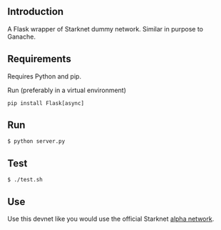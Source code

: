 ## Introduction
A Flask wrapper of Starknet dummy network. Similar in purpose to Ganache.

## Requirements
Requires Python and pip.

Run (preferably in a virtual environment)
```
pip install Flask[async]
```

## Run
```
$ python server.py
```

## Test
```
$ ./test.sh
```

## Use
Use this devnet like you would use the official Starknet [alpha network](https://www.cairo-lang.org/docs/hello_starknet/amm.html?highlight=alpha#interaction-examples).
